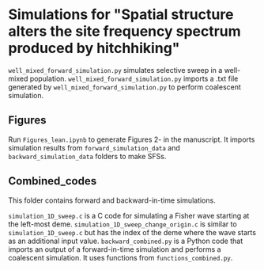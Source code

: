# Simulations for "Spatial structure alters the site frequency spectrum produced by hitchhiking"

`well_mixed_forward_simulation.py` simulates selective sweep in a well-mixed population. `well_mixed_forward_simulation.py` imports a .txt file generated by `well_mixed_forward_simulation.py` to perform coalescent simulation.

## Figures
Run `Figures_lean.ipynb` to generate Figures 2- in the manuscript. It imports simulation results from `forward_simulation_data` and `backward_simulation_data` folders to make SFSs.

## Combined_codes
This folder contains forward and backward-in-time simulations.

`simulation_1D_sweep.c` is a C code for simulating a Fisher wave starting at the left-most deme.
`simulation_1D_sweep_change_origin.c` is similar to `simulation_1D_sweep.c` but has the index of the deme where the wave starts as an additional input value.
`backward_combined.py` is a Python code that imports an output of a forward-in-time simulation and performs a coalescent simulation. It uses functions from `functions_combined.py`.
